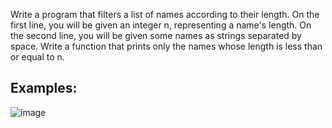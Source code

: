 Write a program that filters a list of names according to their length. On the first line, you will be given an integer n, representing a name's length. On the second line, you will be given some names as strings separated by space. Write a function that prints only the names whose length is less than or equal to n.

## Examples:

![image](https://user-images.githubusercontent.com/45227327/215847432-ac88f23e-205e-49c1-9d7f-081b496247c6.png)
